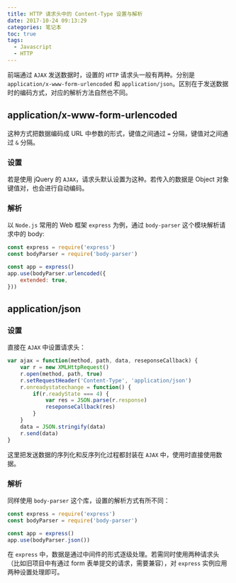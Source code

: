 ```yaml
---
title: HTTP 请求头中的 Content-Type 设置与解析
date: 2017-10-24 09:13:29
categories: 笔记本
toc: true
tags:
  - Javascript
  - HTTP
---
```


前端通过 `AJAX` 发送数据时，设置的 `HTTP` 请求头一般有两种。分别是 `application/x-www-form-urlencoded` 和 `application/json`。区别在于发送数据时的编码方式，对应的解析方法自然也不同。

## application/x-www-form-urlencoded

这种方式把数据编码成 URL 中参数的形式，键值之间通过 `=` 分隔，键值对之间通过 `&` 分隔。

<!-- more -->

### 设置

若是使用 jQuery 的 `AJAX`，请求头默认设置为这种。若传入的数据是 Object 对象键值对，也会进行自动编码。

### 解析
以 `Node.js` 常用的 Web 框架 `express` 为例，通过 `body-parser` 这个模块解析请求中的 body:

```javascript
const express = require('express')
const bodyParser = require('body-parser')

const app = express()
app.use(bodyParser.urlencoded({
	extended: true,
}))
```

## application/json

### 设置
直接在 `AJAX` 中设置请求头：

```javascript
var ajax = function(method, path, data, reseponseCallback) {
    var r = new XMLHttpRequest()
    r.open(method, path, true)
    r.setRequestHeader('Content-Type', 'application/json')
    r.onreadystatechange = function() {
        if(r.readyState === 4) {
            var res = JSON.parse(r.response)
            reseponseCallback(res)
        }
    }
    data = JSON.stringify(data)
    r.send(data)
}
```

这里把发送数据的序列化和反序列化过程都封装在 `AJAX` 中，使用时直接使用数据。

### 解析
同样使用 `body-parser` 这个库，设置的解析方式有所不同：

```javascript
const express = require('express')
const bodyParser = require('body-parser')

const app = express()
app.use(bodyParser.json())
```

在 `express` 中，数据是通过中间件的形式逐级处理。若需同时使用两种请求头（比如旧项目中有通过 form 表单提交的请求，需要兼容），对 `express` 实例应用两种设置处理即可。
